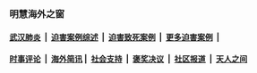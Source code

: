 
### 明慧海外之窗

####  [武汉肺炎](indexes/365.md?t=03052200) &nbsp;|&nbsp;  [迫害案例综述](indexes/328.md?t=03052200) &nbsp;|&nbsp; [迫害致死案例](indexes/277.md?t=03052200)  &nbsp;|&nbsp; [更多迫害案例](indexes/81.md?t=03052200)  &nbsp;|&nbsp; 
####  [时事评论](indexes/19.md?t=03052200) &nbsp;|&nbsp; [海外简讯](indexes/245.md?t=03052200)&nbsp;|&nbsp;  [社会支持](indexes/140.md?t=03052200) &nbsp;|&nbsp; [褒奖决议](indexes/282.md?t=03052200) &nbsp;|&nbsp; [社区报道](indexes/91.md?t=03052200)  &nbsp;|&nbsp; [天人之间](indexes/78.md?t=03052200) 

